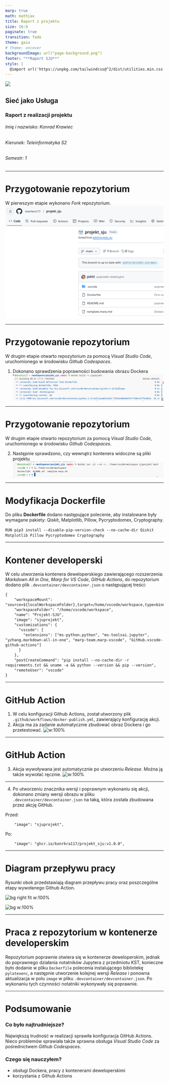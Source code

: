 ```yaml
---
marp: true
math: mathjax
title: Raport z projektu
size: 16:9
paginate: true
transition: fade
theme: gaia
# theme: uncover
backgroundImage: url("page-background.png")
footer: "**Raport SJU**"
style: |
  @import url('https://unpkg.com/tailwindcss@^2/dist/utilities.min.css');
---
```


<div class="flex flex-col items-center justify-center h-full text-center">
<img src="https://upload.wikimedia.org/wikipedia/commons/3/34/Logo_PolSl.svg" class="w-60" />

## Sieć jako Usługa
### Raport z realizacji projektu

###### Imię i nazwisko: *Konrad Krawiec*
###### Kierunek: *Teleinformatyka S2*
###### Semestr: *1*

</div>

---

# Przygotowanie repozytorium

W pierwszym etapie wykonano *Fork* repozytorium.
![w:100%](img/fork.png)

---

# Przygotowanie repozytorium

W drugim etapie otwarto repozytorium za pomocą *Visual Studio Code*, uruchomionego w środowisku *Github Codespaces*.

1. Dokonano sprawdzenia poprawności budowania obrazu Dockera
![w:100%](img/dockerbuild.png)

---

# Przygotowanie repozytorium

W drugim etapie otwarto repozytorium za pomocą *Visual Studio Code*, uruchomionego w środowisku *Github Codespaces*.

2. Następnie sprawdzono, czy wewnątrz kontenera widoczne są pliki projektu
![w:100%](img/dockerrun.png)

---

# Modyfikacja Dockerfile

Do pliku **Dockerfile** dodano następujące polecenie, aby instalowane były wymagane pakiety: Qiskit, Matplotlib, Pillow, Pycryptodomex, Cryptography.

```RUN pip3 install --disable-pip-version-check --no-cache-dir Qiskit Matplotlib Pillow Pycryptodomex Cryptography```

---

# Kontener developerski

W celu utworzenia kontenera deweloperskiego zawierającego rozszerzenia: *Markdown All in One*, *Marp for VS Code*, *GitHub Actions*, do repozytorium dodano plik `.devcontainer/devcontainer.json` o następującej treści:

```
{
    "workspaceMount": "source=${localWorkspaceFolder},target=/home/vscode/workspace,type=bind,consistency=cached",
    "workspaceFolder": "/home/vscode/workspace",
    "name": "Projekt-SJU",
    "image": "sjuprojekt",
    "customizations": {
      "vscode": {
        "extensions": ["ms-python.python", "ms-toolsai.jupyter", "yzhang.markdown-all-in-one", "marp-team.marp-vscode", "GitHub.vscode-github-actions"]
      }
    },
    "postCreateCommand": "pip install --no-cache-dir -r requirements.txt && uname -a && python --version && pip --version",
    "remoteUser": "vscode"
}
```

---

# GitHub Action

1. W celu konfiguracji Github Actions, został utworzony plik `.github/workflows/docker-publish.yml`, zawierający konfigurację akcji.
2. Akcja ma za zadanie automatycznie zbudować obraz Dockera i go przetestować.
![w:100%](img/actiontest.png)

--- 

# GitHub Action

3. Akcja wywoływana jest automatycznie po utworzeniu *Release*. Można ją także wywołać ręcznie.
![w:100%](img/action.png)

---

4. Po utworzeniu znacznika wersji i poprawnym wykonaniu się akcji, dokonano zmiany wersji obrazu w pliku `.devcontainer/devcontainer.json` na taką, która została zbudowana przez akcję GitHub.

Przed:
```
    "image": "sjuprojekt",
```
Po:
```
    "image": "ghcr.io/konrkra117/projekt_sju:v1.0.0",
```

---

# Diagram przepływu pracy

Rysunki obok przedstawiają diagram przepływu pracy oraz poszczególne etapy wywołanego Github Action.

![bg right fit w:100%](img/diagram.png)

![bg w:100%](img/actionetapy.png)

---

# Praca z repozytorium w kontenerze developerskim

Repozytorium poprawnie otwiera się w kontenerze deweloperskim, jednak do poprawnego działania notatników Jupytera z przedmiotu KST, konieczne było dodanie w pliku `Dockerfile` polecenia instalującego bibliotekę `pylatexenc`, a następnie utworzenie kolejnej wersji *Release* i ponowna aktualizacja w polu `image` w pliku `.devcontainer/devcontainer.json`. Po wykonaniu tych czynności notatniki wykonywały się poprawnie.

---

# Podsumowanie

### Co było najtrudniejsze?

Największą trudność w realizacji sprawiła konfiguracja GitHub Actions. Nieco problemów sprawiała także sprawna obsługa *Visual Studio Code* za pośrednictwem *Github Codespaces*.

### Czego się nauczyłem?
- obsługi Dockera, pracy z kontenerami deweloperskimi
- korzystania z Github Actions
